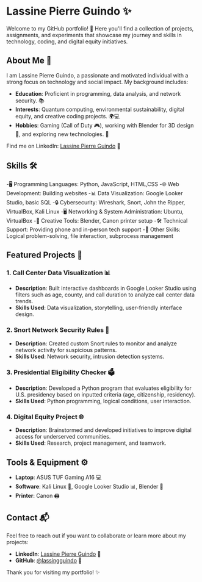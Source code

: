 # Lassine Pierre Guindo ✨

Welcome to my GitHub portfolio! 🚀 Here you'll find a collection of projects, assignments, and experiments that showcase my journey and skills in technology, coding, and digital equity initiatives.

## About Me 🌟

I am Lassine Pierre Guindo, a passionate and motivated individual with a strong focus on technology and social impact. My background includes:

- **Education**: Proficient in programming, data analysis, and network security. 📚
- **Interests**: Quantum computing, environmental sustainability, digital equity, and creative coding projects. 🌍💻
- **Hobbies**: Gaming (Call of Duty 🎮), working with Blender for 3D design 🎨, and exploring new technologies. 🤖

Find me on LinkedIn: [Lassine Pierre Guindo](https://www.linkedin.com/in/lassine-pierre-guindo-541a70239/) 🔗

## Skills 🛠️

-🖥️ Programming Languages: Python, JavaScript, HTML,CSS
-🌐 Web Development: Building websites
-📊 Data Visualization: Google Looker Studio, basic SQL
-🔒 Cybersecurity: Wireshark, Snort, John the Ripper, VirtualBox, Kali Linux 
-🖥️ Networking & System Administration: Ubuntu, VirtualBox
-🎨 Creative Tools: Blender, Canon printer setup
-🛠️ Technical Support: Providing phone and in-person tech support
-🧠 Other Skills: Logical problem-solving, file interaction, subprocess management
## Featured Projects 🌟

### 1. **Call Center Data Visualization** 📊
- **Description**: Built interactive dashboards in Google Looker Studio using filters such as age, county, and call duration to analyze call center data trends.
- **Skills Used**: Data visualization, storytelling, user-friendly interface design.

### 2. **Snort Network Security Rules** 🔐
- **Description**: Created custom Snort rules to monitor and analyze network activity for suspicious patterns.
- **Skills Used**: Network security, intrusion detection systems.

### 3. **Presidential Eligibility Checker** 🗳️
- **Description**: Developed a Python program that evaluates eligibility for U.S. presidency based on inputted criteria (age, citizenship, residency).
- **Skills Used**: Python programming, logical conditions, user interaction.

### 4. **Digital Equity Project** 🌐
- **Description**: Brainstormed and developed initiatives to improve digital access for underserved communities.
- **Skills Used**: Research, project management, and teamwork.

## Tools & Equipment ⚙️

- **Laptop**: ASUS TUF Gaming A16 💻
- **Software**: Kali Linux 🐧, Google Looker Studio 📊, Blender 🎨
- **Printer**: Canon 🖨️

## Contact 📬

Feel free to reach out if you want to collaborate or learn more about my projects:
- **LinkedIn**: [Lassine Pierre Guindo](https://www.linkedin.com/in/lassine-pierre-guindo-541a70239/) 🔗
- **GitHub**: [@lassingguindo](https://github.com/lassingguindo) 🐙

Thank you for visiting my portfolio! ✨
